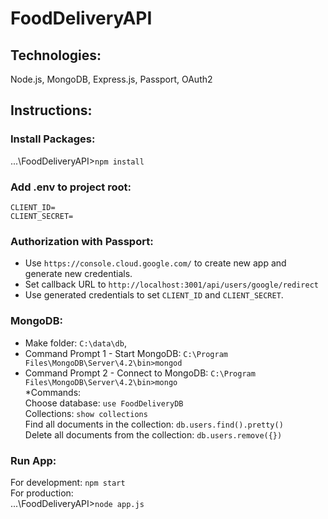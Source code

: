 # FoodDeliveryAPI   

## Technologies:   
Node.js, MongoDB, Express.js, Passport, OAuth2   
     
## Instructions:
### Install Packages:   
...\FoodDeliveryAPI>`npm install`   
### Add .env to project root:  
`CLIENT_ID=`   
`CLIENT_SECRET=`   
    
### Authorization with Passport:   
- Use `https://console.cloud.google.com/` to create new app and generate new credentials.   
- Set callback URL to `http://localhost:3001/api/users/google/redirect`    
- Use generated credentials to set `CLIENT_ID` and `CLIENT_SECRET`.      
    
### MongoDB:      
 - Make folder: `C:\data\db`,     
 - Command Prompt 1 - Start MongoDB: `C:\Program Files\MongoDB\Server\4.2\bin>mongod`    
 - Command Prompt 2 - Connect to MongoDB: `C:\Program Files\MongoDB\Server\4.2\bin>mongo`     
 *Commands:     
 Choose database: `use FoodDeliveryDB`     
 Collections: `show collections`     
 Find all documents in the collection: `db.users.find().pretty()`      
 Delete all documents from the collection: `db.users.remove({})`   
     
### Run App:   
For development: `npm start`    
For production:    
...\FoodDeliveryAPI>`node app.js`    
   
